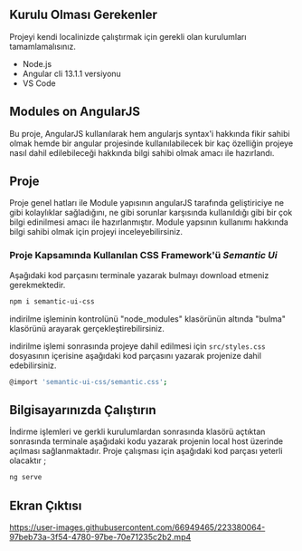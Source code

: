 
## Kurulu Olması Gerekenler
Projeyi kendi localinizde çalıştırmak için gerekli olan kurulumları tamamlamalısınız.

- Node.js
- Angular cli 13.1.1 versiyonu
- VS Code 


## Modules on AngularJS
Bu proje, AngularJS kullanılarak hem angularjs syntax'i hakkında fikir sahibi olmak hemde bir angular projesinde kullanılabilecek bir kaç özelliğin projeye nasıl dahil edilebileceği hakkında bilgi sahibi olmak amacı ile hazırlandı.

## Proje
Proje genel hatları ile Module yapısının angularJS tarafında geliştiriciye ne gibi kolaylıklar sağladığını, ne gibi sorunlar karşısında kullanıldığı gibi bir çok bilgi edinilmesi amacı ile hazırlanmıştır. Module yapsının kullanımı hakkında bilgi sahibi olmak için projeyi inceleyebilirsiniz.

### Proje Kapsamında Kullanılan  CSS Framework'ü  *Semantic Ui*

Aşağıdaki kod parçasını terminale yazarak bulmayı download etmeniz gerekmektedir.

```bash
npm i semantic-ui-css
```

indirilme işleminin kontrolünü "node_modules" klasörünün altında "bulma" klasörünü arayarak gerçekleştirebilirsiniz.

indirilme işlemi sonrasında projeye dahil edilmesi için
 `src/styles.css` dosyasının içerisine aşağıdaki kod parçasını yazarak projenize dahil edebilirsiniz.

```bash
@import 'semantic-ui-css/semantic.css';
```


## Bilgisayarınızda Çalıştırın

İndirme işlemleri ve gerkli kurulumlardan sonrasında klasörü açtıktan sonrasında terminale 
aşağıdaki kodu yazarak projenin local host üzerinde açılması sağlanmaktadır.
Proje çalışması için aşağıdaki kod parçası yeterli olacaktır ;

```bash
ng serve
```

## Ekran Çıktısı



https://user-images.githubusercontent.com/66949465/223380064-97beb73a-3f54-4780-97be-70e71235c2b2.mp4



